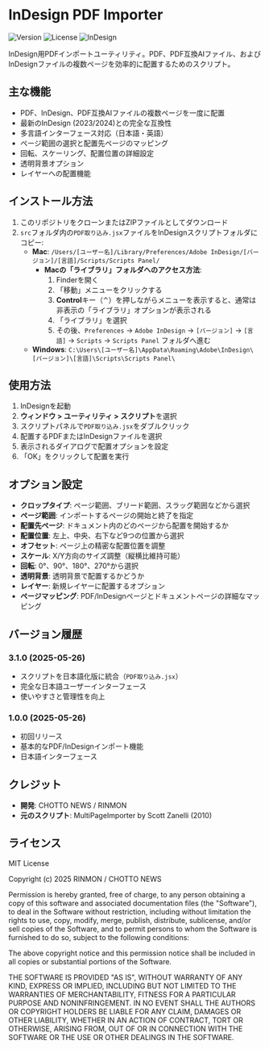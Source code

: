 # InDesign PDF Importer

![Version](https://img.shields.io/badge/version-3.1.0-blue.svg)
![License](https://img.shields.io/badge/license-MIT-green.svg)
![InDesign](https://img.shields.io/badge/InDesign-CC%202023+-orange.svg)

InDesign用PDFインポートユーティリティ。PDF、PDF互換AIファイル、およびInDesignファイルの複数ページを効率的に配置するためのスクリプト。

## 主な機能

* PDF、InDesign、PDF互換AIファイルの複数ページを一度に配置
* 最新のInDesign (2023/2024)との完全な互換性
* 多言語インターフェース対応（日本語・英語）
* ページ範囲の選択と配置先ページのマッピング
* 回転、スケーリング、配置位置の詳細設定
* 透明背景オプション
* レイヤーへの配置機能

## インストール方法

1. このリポジトリをクローンまたはZIPファイルとしてダウンロード
2. `src`フォルダ内の`PDF取り込み.jsx`ファイルをInDesignスクリプトフォルダにコピー:
   - **Mac**: `/Users/[ユーザー名]/Library/Preferences/Adobe InDesign/[バージョン]/[言語]/Scripts/Scripts Panel/`
     - **Macの「ライブラリ」フォルダへのアクセス方法**:
       1. Finderを開く
       2. 「移動」メニューをクリックする
       3. **Control**キー（⌃）を押しながらメニューを表示すると、通常は非表示の「ライブラリ」オプションが表示される
       4. 「ライブラリ」を選択
       5. その後、`Preferences` → `Adobe InDesign` → `[バージョン]` → `[言語]` → `Scripts` → `Scripts Panel` フォルダへ進む
   - **Windows**: `C:\Users\[ユーザー名]\AppData\Roaming\Adobe\InDesign\[バージョン]\[言語]\Scripts\Scripts Panel\`

## 使用方法

1. InDesignを起動
2. **ウィンドウ > ユーティリティ > スクリプト**を選択
3. スクリプトパネルで`PDF取り込み.jsx`をダブルクリック
4. 配置するPDFまたはInDesignファイルを選択
5. 表示されるダイアログで配置オプションを設定
6. 「OK」をクリックして配置を実行

## オプション設定

* **クロップタイプ**: ページ範囲、ブリード範囲、スラッグ範囲などから選択
* **ページ範囲**: インポートするページの開始と終了を指定
* **配置先ページ**: ドキュメント内のどのページから配置を開始するか
* **配置位置**: 左上、中央、右下など9つの位置から選択
* **オフセット**: ページ上の精密な配置位置を調整
* **スケール**: X/Y方向のサイズ調整（縦横比維持可能）
* **回転**: 0°、90°、180°、270°から選択
* **透明背景**: 透明背景で配置するかどうか
* **レイヤー**: 新規レイヤーに配置するオプション
* **ページマッピング**: PDF/InDesignページとドキュメントページの詳細なマッピング

## バージョン履歴

### 3.1.0 (2025-05-26)
- スクリプトを日本語化版に統合（`PDF取り込み.jsx`）
- 完全な日本語ユーザーインターフェース
- 使いやすさと管理性を向上

### 1.0.0 (2025-05-26)
- 初回リリース
- 基本的なPDF/InDesignインポート機能
- 日本語インターフェース

## クレジット

* **開発**: CHOTTO NEWS / RINMON
* **元のスクリプト**: MultiPageImporter by Scott Zanelli (2010)

## ライセンス

MIT License

Copyright (c) 2025 RINMON / CHOTTO NEWS

Permission is hereby granted, free of charge, to any person obtaining a copy
of this software and associated documentation files (the "Software"), to deal
in the Software without restriction, including without limitation the rights
to use, copy, modify, merge, publish, distribute, sublicense, and/or sell
copies of the Software, and to permit persons to whom the Software is
furnished to do so, subject to the following conditions:

The above copyright notice and this permission notice shall be included in all
copies or substantial portions of the Software.

THE SOFTWARE IS PROVIDED "AS IS", WITHOUT WARRANTY OF ANY KIND, EXPRESS OR
IMPLIED, INCLUDING BUT NOT LIMITED TO THE WARRANTIES OF MERCHANTABILITY,
FITNESS FOR A PARTICULAR PURPOSE AND NONINFRINGEMENT. IN NO EVENT SHALL THE
AUTHORS OR COPYRIGHT HOLDERS BE LIABLE FOR ANY CLAIM, DAMAGES OR OTHER
LIABILITY, WHETHER IN AN ACTION OF CONTRACT, TORT OR OTHERWISE, ARISING FROM,
OUT OF OR IN CONNECTION WITH THE SOFTWARE OR THE USE OR OTHER DEALINGS IN THE
SOFTWARE.
